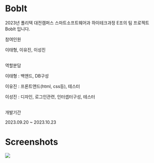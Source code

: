 # BobIt
2023년 폴리텍 대전캠퍼스 스마트소프트웨어과 하이테크과정 E조의 팀 프로젝트 BobIt 입니다.<br/>

참여인원<br/>

이태형, 이유진, 이성진<br/>
<br/>

역할분담<br/>

이태형 : 백앤드, DB구성<br/>

이유진 : 프론트앤드(html, css등), 테스터<br/>

이성진 : 디자인, 로그인관련, 인터셉터구성, 테스터<br/>
<br/>

개발기간<br/>

2023.09.20 ~ 2023.10.23

Screenshots<br/>
===========

<div>
  <img src="https://user-images.githubusercontent.com/127908405/277640202-ce65547f-ee30-4895-8e02-ca94cce2bc70.png">
</div>
